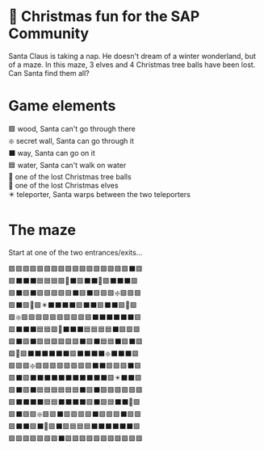 # :christmas_tree: Christmas fun for the SAP Community 

Santa Claus is taking a nap. He doesn't dream of a winter wonderland, but of a maze. In this maze, 3 elves and 4 Christmas tree balls have been lost. Can Santa find them all?

# Game elements

:green_square: wood, Santa can't go through there<br>
:sparkle: secret wall, Santa can go through it<br>
:black_large_square: way, Santa can go on it<br>
:blue_square: water, Santa can't walk on water<br>
:red_circle: one of the lost Christmas tree balls<br>
:large_orange_diamond: one of the lost Christmas elves<br>
:eight_pointed_black_star: teleporter, Santa warps between the two teleporters<br>

# The maze

Start at one of the two entrances/exits...

:green_square::green_square::green_square::green_square::green_square::green_square::green_square::green_square::green_square::green_square::green_square::green_square::green_square::green_square::green_square::green_square::green_square::black_large_square::green_square:<br>
:green_square::black_large_square::black_large_square::black_large_square::blue_square::blue_square::blue_square::green_square::large_orange_diamond::black_large_square::green_square::black_large_square::black_large_square::red_circle::green_square::black_large_square::black_large_square::black_large_square::green_square:<br>
:green_square::black_large_square::green_square::black_large_square::green_square::green_square::green_square::green_square::green_square::black_large_square::green_square::black_large_square::green_square::green_square::green_square::sparkle::green_square::green_square::green_square:<br>
:green_square::black_large_square::green_square::red_circle::green_square::eight_pointed_black_star::black_large_square::black_large_square::black_large_square::black_large_square::green_square::black_large_square::black_large_square::green_square::black_large_square::black_large_square::green_square::red_circle::green_square:<br>
:green_square::sparkle::green_square::green_square::green_square::green_square::green_square::green_square::green_square::green_square::green_square::green_square::black_large_square::black_large_square::black_large_square::black_large_square::black_large_square::black_large_square::green_square:<br>
:green_square::black_large_square::black_large_square::black_large_square::blue_square::blue_square::green_square::red_circle::black_large_square::black_large_square::black_large_square::blue_square::blue_square::blue_square::blue_square::black_large_square::green_square::green_square::green_square:<br>
:green_square::black_large_square::green_square::black_large_square::green_square::blue_square::green_square::green_square::green_square::green_square::black_large_square::green_square::black_large_square::blue_square::blue_square::black_large_square::green_square::black_large_square::green_square:<br>
:green_square::red_circle::green_square::black_large_square::black_large_square::black_large_square::black_large_square::black_large_square::black_large_square::green_square::black_large_square::black_large_square::black_large_square::black_large_square::sparkle::black_large_square::black_large_square::black_large_square::green_square:<br>
:green_square::green_square::green_square::sparkle::green_square::green_square::green_square::green_square::green_square::green_square::green_square::green_square::black_large_square::black_large_square::green_square::green_square::green_square::black_large_square::green_square:<br>
:green_square::black_large_square::green_square::black_large_square::black_large_square::black_large_square::black_large_square::black_large_square::black_large_square::black_large_square::black_large_square::black_large_square::black_large_square::black_large_square::green_square::eight_pointed_black_star::black_large_square::black_large_square::green_square:<br>
:green_square::black_large_square::green_square::black_large_square::blue_square::blue_square::blue_square::blue_square::blue_square::blue_square::black_large_square::green_square::black_large_square::green_square::green_square::green_square::green_square::green_square::green_square:<br>
:green_square::black_large_square::black_large_square::black_large_square::black_large_square::blue_square::blue_square::black_large_square::black_large_square::black_large_square::black_large_square::green_square::black_large_square::green_square::blue_square::black_large_square::black_large_square::large_orange_diamond::green_square:<br>
:green_square::black_large_square::green_square::green_square::sparkle::green_square::green_square::black_large_square::green_square::green_square::green_square::green_square::black_large_square::green_square::green_square::green_square::black_large_square::green_square::green_square:<br>
:green_square::black_large_square::black_large_square::green_square::black_large_square::large_orange_diamond::green_square::black_large_square::green_square::blue_square::blue_square::blue_square::black_large_square::black_large_square::black_large_square::black_large_square::black_large_square::black_large_square::green_square:<br>
:green_square::green_square::green_square::green_square::green_square::green_square::green_square::black_large_square::green_square::green_square::green_square::green_square::green_square::green_square::green_square::green_square::green_square::green_square::green_square:<br>

